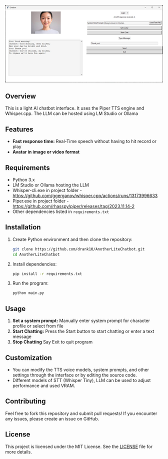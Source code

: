 <img src="AnotherLiteChatbot.jpg">

## Overview
This is a light AI chatbot interface. It uses the Piper TTS engine and Whisper.cpp. The LLM can be hosted using LM Studio or Ollama

## Features
- **Fast response time:** Real-Time speech without having to hit record or play
- **Avatar in image or video format**

## Requirements
- Python 3.x
- LM Studio or Ollama hosting the LLM
- Whisper-cli.exe in project folder - https://github.com/ggerganov/whisper.cpp/actions/runs/13173996633
- Piper.exe in project folder - https://github.com/rhasspy/piper/releases/tag/2023.11.14-2
- Other dependencies listed in `requirements.txt`

## Installation

1. Create Python environment and then clone the repository:
   ```bash
   git clone https://github.com/drank10/AnotherLiteChatbot.git
   cd AnotherLiteChatbot
   ```

2. Install dependencies:
   ```bash
   pip install -r requirements.txt
   ```

3. Run the program:
   ```bash
   python main.py
   ```

## Usage

1. **Set a system prompt:** Manually enter system prompt for character profile or select from file 
2. **Start Chatting:** Press the Start button to start chatting or enter a text message
3. **Stop Chatting** Say Exit to quit program
   
## Customization
- You can modify the TTS voice models, system prompts, and other settings through the interface or by editing the source code.
- Different models of STT (Whisper Tiny), LLM can be used to adjust performance and used VRAM.

## Contributing
Feel free to fork this repository and submit pull requests! If you encounter any issues, please create an issue on GitHub.

## License

This project is licensed under the MIT License. See the [LICENSE](LICENSE) file for more details.
```
